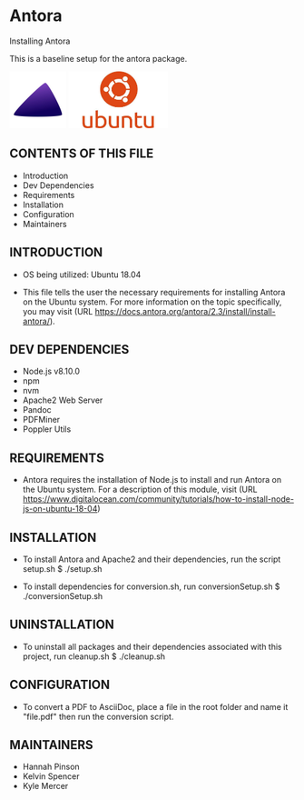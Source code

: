   # Antora

Installing Antora

This is a baseline setup for the antora package.

<img src="./img/antora2.jpg" width="100" height="100"/> <img src="./img/ubuntu.jpg" width="175" height="100"/>

CONTENTS OF THIS FILE
---------------------

* Introduction
* Dev Dependencies
* Requirements
 * Installation
 * Configuration
 * Maintainers


 INTRODUCTION
------------

* OS being utilized: Ubuntu 18.04 

* This file tells the user the necessary requirements for installing Antora on the Ubuntu system. 
For more information on the topic specifically, you may visit 
(URL https://docs.antora.org/antora/2.3/install/install-antora/). 

DEV DEPENDENCIES
----------------
* Node.js v8.10.0
 * npm
 * nvm
* Apache2 Web Server
* Pandoc
* PDFMiner
* Poppler Utils

REQUIREMENTS
------------

* Antora requires the installation of Node.js to install and run Antora on the Ubuntu system.
For a description of this module, visit (URL https://www.digitalocean.com/community/tutorials/how-to-install-node-js-on-ubuntu-18-04)

INSTALLATION
------------

* To install Antora and Apache2 and their dependencies, run the script setup.sh
$ ./setup.sh

* To install dependencies for conversion.sh, run conversionSetup.sh
$ ./conversionSetup.sh

UNINSTALLATION
--------------
* To uninstall all packages and their dependencies associated with this project, run cleanup.sh
$ ./cleanup.sh

CONFIGURATION
-------------

* To convert a PDF to AsciiDoc, place a file in the root folder and name it "file.pdf" then run the conversion script.

MAINTAINERS
-----------

* Hannah Pinson
* Kelvin Spencer
* Kyle Mercer 
